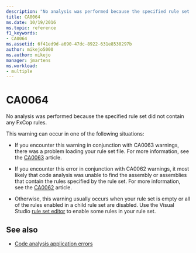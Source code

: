 ```yaml
---
description: "No analysis was performed because the specified rule set did not contain any FxCop rules."
title: CA0064
ms.date: 10/19/2016
ms.topic: reference
f1_keywords:
- CA0064
ms.assetid: 6f41ed9d-a690-47dc-8922-631e8530297b
author: mikejo5000
ms.author: mikejo
manager: jmartens
ms.workload:
- multiple
---
```

# CA0064

No analysis was performed because the specified rule set did not contain any FxCop rules.

This warning can occur in one of the following situations:

- If you encounter this warning in conjunction with CA0063 warnings, there was a problem loading your rule set file. For more information, see the [CA0063](ca0063.md) article.

- If you encounter this error in conjunction with CA0062 warnings, it most likely that code analysis was unable to find the assembly or assemblies that contain the rules specified by the rule set. For more information, see the [CA0062](ca0062.md) article.

- Otherwise, this warning usually occurs when your rule set is empty or all of the rules enabled in a child rule set are disabled. Use the Visual Studio [rule set editor](../code-quality/working-in-the-code-analysis-rule-set-editor.md) to enable some rules in your rule set.

## See also

- [Code analysis application errors](../code-quality/code-analysis-application-errors.md)
